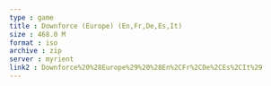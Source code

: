 ```yaml
---
type : game
title : Downforce (Europe) (En,Fr,De,Es,It)
size : 468.0 M
format : iso
archive : zip
server : myrient
link2 : Downforce%20%28Europe%29%20%28En%2CFr%2CDe%2CEs%2CIt%29
---
```

